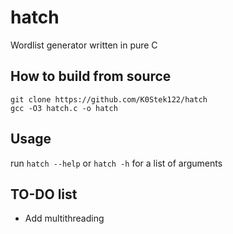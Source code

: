 # hatch
Wordlist generator written in pure C

## How to build from source
```
git clone https://github.com/K0Stek122/hatch
gcc -O3 hatch.c -o hatch
```

## Usage
run `hatch --help` or `hatch -h` for a list of arguments

## TO-DO list
* Add multithreading
